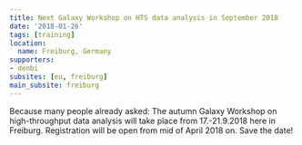 ```yaml
---
title: Next Galaxy Workshop on HTS data analysis in September 2018
date: '2018-01-26'
tags: [training]
location:
  name: Freiburg, Germany
supporters:
- denbi
subsites: [eu, freiburg]
main_subsite: freiburg
---
```


Because many people already asked: The autumn Galaxy Workshop on high-throughput data analysis will take place from 17.-21.9.2018 here in Freiburg.
Registration will be open from mid of April 2018 on. Save the date!

